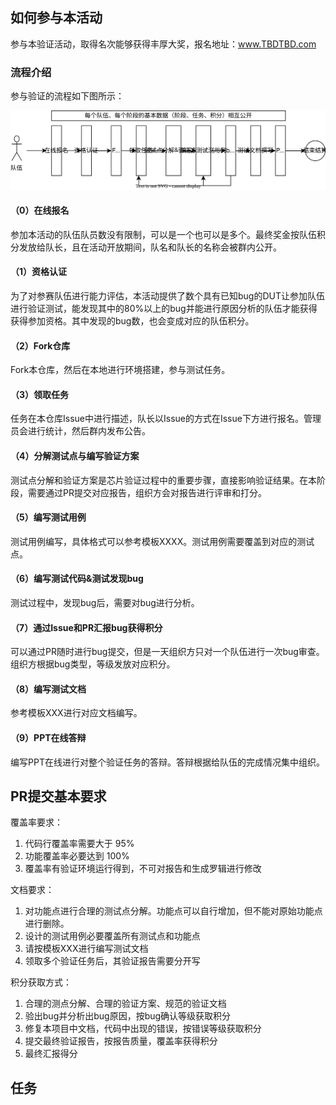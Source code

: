 ## 如何参与本活动

参与本验证活动，取得名次能够获得丰厚大奖，报名地址：www.TBDTBD.com

### 流程介绍

参与验证的流程如下图所示：

<img src="../image/ov-pipline.svg" width="800px">

#### （0）在线报名

参加本活动的队伍队员数没有限制，可以是一个也可以是多个。最终奖金按队伍积分发放给队长，且在活动开放期间，队名和队长的名称会被群内公开。

#### （1）资格认证

为了对参赛队伍进行能力评估，本活动提供了数个具有已知bug的DUT让参加队伍进行验证测试，能发现其中的80%以上的bug并能进行原因分析的队伍才能获得获得参加资格。其中发现的bug数，也会变成对应的队伍积分。

#### （2）Fork仓库

Fork本仓库，然后在本地进行环境搭建，参与测试任务。

#### （3）领取任务

任务在本仓库Issue中进行描述，队长以Issue的方式在Issue下方进行报名。管理员会进行统计，然后群内发布公告。

#### （4）分解测试点与编写验证方案

测试点分解和验证方案是芯片验证过程中的重要步骤，直接影响验证结果。在本阶段，需要通过PR提交对应报告，组织方会对报告进行评审和打分。

#### （5）编写测试用例

测试用例编写，具体格式可以参考模板XXXX。测试用例需要覆盖到对应的测试点。

#### （6）编写测试代码&测试发现bug

测试过程中，发现bug后，需要对bug进行分析。

#### （7）通过Issue和PR汇报bug获得积分

可以通过PR随时进行bug提交，但是一天组织方只对一个队伍进行一次bug审查。组织方根据bug类型，等级发放对应积分。

#### （8）编写测试文档

参考模板XXX进行对应文档编写。

#### （9）PPT在线答辩

编写PPT在线进行对整个验证任务的答辩。答辩根据给队伍的完成情况集中组织。


## PR提交基本要求

覆盖率要求：

1. 代码行覆盖率需要大于 95%
1. 功能覆盖率必要达到 100%
1. 覆盖率有验证环境运行得到，不可对报告和生成罗辑进行修改

文档要求：

1. 对功能点进行合理的测试点分解。功能点可以自行增加，但不能对原始功能点进行删除。
1. 设计的测试用例必要覆盖所有测试点和功能点
1. 请按模板XXX进行编写测试文档
1. 领取多个验证任务后，其验证报告需要分开写

积分获取方式：

1. 合理的测点分解、合理的验证方案、规范的验证文档
1. 验出bug并分析出bug原因，按bug确认等级获取积分
1. 修复本项目中文档，代码中出现的错误，按错误等级获取积分
1. 提交最终验证报告，按报告质量，覆盖率获得积分
1. 最终汇报得分

## 任务